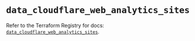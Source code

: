 # `data_cloudflare_web_analytics_sites`

Refer to the Terraform Registry for docs: [`data_cloudflare_web_analytics_sites`](https://registry.terraform.io/providers/cloudflare/cloudflare/5.7.1/docs/data-sources/web_analytics_sites).
